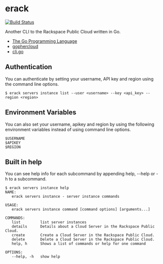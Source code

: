# erack
[![Build Status](http://104.130.11.192:8080/buildStatus/icon?job=test1)](http://104.130.11.192:8080/job/test1/)

Another CLI to the Rackspace Public Cloud written in Go.

- [The Go Programming Language](https://golang.org/)
- [gophercloud](http://gophercloud.io/)
- [cli.go](https://github.com/codegangsta/cli)

## Authentication
You can authenticate by setting your username, API key and region using the command line options.
```
$ erack servers instance list --user <username> --key <api_key> --region <region>
```

## Environment Variables
You can also set your username, apikey and region by using the following environment variables instead of using command line options.
```
$USERNAME
$APIKEY
$REGION
```

## Built in help
You can see help info for each subcommand by appending help, --help or -h to a subcommand.
```
$ erack servers instance help
NAME:
   erack servers instance - server instance commands

USAGE:
   erack servers instance command [command options] [arguments...]

COMMANDS:
   list         list server instances
   details      Details about a Cloud Server in the Rackspace Public Cloud.
   create       Create a Cloud Server in the Rackspace Public Cloud.
   delete       Delete a Cloud Server in the Rackspace Public Cloud.
   help, h      Shows a list of commands or help for one command

OPTIONS:
   --help, -h   show help
```
